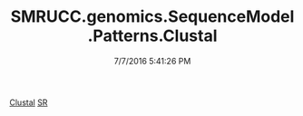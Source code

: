 ﻿---
title: SMRUCC.genomics.SequenceModel.Patterns.Clustal
date: 7/7/2016 5:41:26 PM
---

[Clustal](T-SMRUCC.genomics.SequenceModel.Patterns.Clustal.Clustal.html)
[SR](T-SMRUCC.genomics.SequenceModel.Patterns.Clustal.SR.html)
